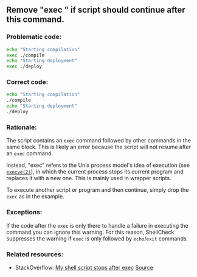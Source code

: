 ## Remove "exec " if script should continue after this command.

### Problematic code:

```sh
echo "Starting compilation"
exec ./compile
echo "Starting deployment"
exec ./deploy
```

### Correct code:

```sh
echo "Starting compilation"
./compile
echo "Starting deployment"
./deploy
```

### Rationale:

The script contains an `exec` command followed by other commands in the same block. This is likely an error because the script will not resume after an `exec` command.

Instead, "exec" refers to the Unix process model's idea of execution (see [`execve(2)`](http://man7.org/linux/man-pages/man2/execve.2.html)), in which the current process stops its current program and replaces it with a new one. This is mainly used in wrapper scripts.

To execute another script or program and then continue, simply drop the `exec` as in the example.

### Exceptions:

If the code after the `exec` is only there to handle a failure in executing the command you can ignore this warning. For this reason, ShellCheck suppresses the warning if `exec` is only followed by `echo`/`exit` commands.

### Related resources:

* StackOverflow: [My shell script stops after exec](https://stackoverflow.com/questions/3877657/my-shell-script-stops-after-exec)
[Source](https://github.com/koalaman/shellcheck/wiki/SC2093)

